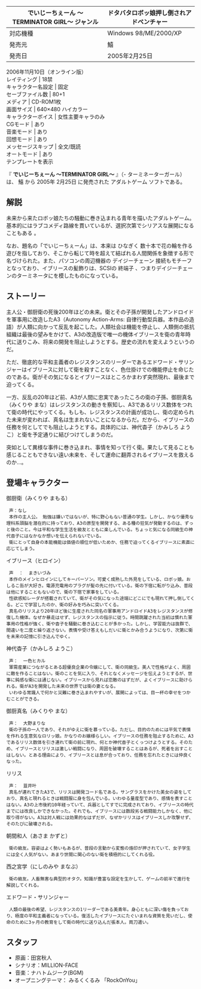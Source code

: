 でいじーちぇーん 〜TERMINATOR GIRL〜  ジャンル  |  ドタバタロボッ娘押し倒されアドベンチャー   
---|---  
対応機種  |  Windows 98/ME/2000/XP   
発売元  |  鱚   
発売日  |  2005年2月25日   
2006年11月10日（オンライン版）  
レイティング  |  18禁   
キャラクター名設定  |  固定   
セーブファイル数  |  80+1   
メディア  |  CD-ROM1枚   
画面サイズ  |  640×480 ハイカラー   
キャラクターボイス  |  女性主要キャラのみ   
CGモード  |  あり   
音楽モード  |  あり   
回想モード  |  あり   
メッセージスキップ  |  全文/既読   
オートモード  |  あり   
テンプレートを表示  
  
『 **でいじーちぇーん 〜TERMINATOR GIRL〜** 』（- ターミネーターガール）は、  鱚  から  2005年  2月25日
に発売された  アダルトゲーム  ソフトである。

##  解説  

未来から来たロボッ娘たちの騒動に巻き込まれる青年を描いたアダルトゲーム。 基本的にはラブコメディ路線を貫いているが、選択次第でシリアスな展開になることもある
  。

なお、題名の「でいじーちぇーん」は、本来は  ひなぎく
数十本で花の輪を作る遊びを指しており、そこから転じて時を超えて結ばれる人間関係を象徴する形で名づけられた。また、パソコンの周辺機器の  デイジーチェーン
接続もモチーフとなっており、イブリースの髪飾りは、SCSIの  終端子  、つまりデイジーチェーンのターミネータにを模したものになっている。

##  ストーリー  

主人公・御厨衛の死後200年ほどの未来。衛とその子孫が開発したアンドロイドを軍事用に改造したA3（Autonomy Action-Arms:
自律行動型兵器。本作品の造語）が人類に向かって反乱を起こした。人類社会は機能を停止し、人類側の抵抗組織は最後の望みをかけて、A3の改造版で唯一の機体イブリースを衛の青年時代に送りこみ、将来の開発を阻止しようとする。歴史の流れを変えようというのだ。

ただ、徹底的な平和主義者のレジスタンスのリーダーであるエドワード・サリンジャーはイブリースに対して衛を殺すことなく、色仕掛けでの機能停止を命じたのである。衛がその気になるとイブリースはところかまわず突然現れ、最後まで迫ってくる。

一方、反乱の20年ほど前、A3が人間に忠実であったころの衛の子孫、御厨真名（みくりや
まな）はレジスタンスの動きを察知し、A3であるリリス数体をつれて衛の時代にやってくる。もしも、レジスタンスの計画が成功し、衛の定められた未来が変われば、真名は生まれないことになるからだ。だから、イブリースの任務を何としてでも阻止しようとする。具体的には、神代杳子（かみしろ
ようこ）と衛を予定通りに結びつけてしまうのだ。

突如として異様な事件に巻き込まれ、事情を知って行く衛。果たして見ることも感じることもできない遠い未来を、そして運命に翻弄されるイブリースを救えるのか…。

##  登場キャラクター  

御厨衛（みくりや まもる）

     声：なし 
     本作の主人公。 勉強は嫌いではないが、特に野心もない普通の学生。しかし、かなり優秀な理科系頭脳を潜在的に持っており、A3の原型を開発する、ある種の狂気が発動するのは、ずっと後のこと。今は平和な学生生活を級友とともに楽しんでいる。ちょっと気になる同級生の神代杳子にはなかなか想いを伝えられないでいる。 
     衛にとって自身の本能機能は価値の順位が低いためか、任務で迫ってくるイブリースに素直に応じてしまう。 
イブリース（ヒロイン）

     声  ：  まきいづみ 
     本作のメインヒロインにしてキーパーソン。可愛く成熟した外見をしている、ロボッ娘。おしるこ缶が大好き。電源充電用のプラグが髪の先に付いている。衛の下宿に転がり込み、普段は他にすることもないので、衛の下宿で家事をしている。 
     性欲感知レーダが搭載されていて、衛がその気になった途端にどこにでも現れて押し倒してくる。どこで学習したのか、衛の好みを巧みに突いてくる。 
     真名のリリスより20年ほど後に生産された同名の軍事用アンドロイドA3をレジスタンスが修復した機体。なぜか暴走はせず、レジスタンスの指示に従う。時間跳躍された当初は慣れた軍事用の性格が強く、衛や杳子を騒動に巻き込むことが多かった。しかし、学習能力は抜群で、間違いを二度と繰り返さない。表情や受け答えもしだいに衛とかみ合うようになり、次第に衛を未来の記憶に引き込んでゆく。 
神代杳子（かみしろ ようこ）

     声：  一色ヒカル 
     軍需産業につながるとある超優良企業の令嬢にして、衛の同級生。美人で性格がよく、周囲に敵を作ることはない。衛のことを気に入り、それとなくメッセージを伝えようとするが、世事に鈍感な衛には通じない。イブリースから見れば恋敵のはずだが、よくイブリースに助けられる。衛がA3を開発した未来の世界では衛の妻となる。 
     いわゆる常識人で何かと災難に巻き込まれやすいが、展開によっては、目一杯の幸せをつかむことができる。 
御厨真名（みくりや まな）

     声：  大野まりな 
     衛の子孫の一人であり、それがゆえに衛を慕っている。ただし、目的のためには平気で表情を作れる生意気なロリッ娘。かなりのお嬢様らしい。イブリースの任務を阻止するために、A3であるリリス数体を引き連れて衛の前に現れ、何とか神代杳子とくっつけようとする。そのため、イブリースとリリスは激しい戦闘になり、周囲を破壊することはあるが、死者を出すことはしない。とある理由により、イブリースとは息が合っており、任務を忘れたときには仲良くなった。 
リリス

     声：  韮井叶 
     真名が連れてきたA3で、リリスは開発コード名である。サングラスをかけた美女の姿をしており、真名と現れるときは戦闘服に身を包んでいる。いわゆる量産型であり、感情を表すことはない。A3の上市後約10年経っていて、兵器としてすでに完成されており、イブリースの時代までには改良しかできなかった。それでも、イブリースには数段劣る戦闘能力しかなく、他に取り得がない。A3は対人戦には効果的なはずだが、なぜかリリスはイブリースしか攻撃せず、そのたびに破壊される。 
朝間和人（あさま かずと）

     衛の級友。容姿はよく勢いもあるが、普段の言動から変態の烙印が押されていて、女子学生には全く人気がない。あまり世間に関心のない衛を積極的にしてくれる役。 
西之宮学（にしのみや まなぶ）

     衛の級友。人畜無害な典型的オタク。知識が豊富な設定を生かして、ゲームの前半で進行を解説してくれる。 
エドワード・サリンジャー

     人類の最後の希望、レジスタンスの1リーダーである美青年。身心ともに深い傷を負っており、極度の平和主義者になっている。復活したイブリースにたぐいまれな資質を見いだし、使命のために3ヶ月の教育をして衛の時代に送り込んだ張本人。両刀遣い。 

##  スタッフ  

  * 原画：田宮秋人 
  * シナリオ：MILLION-FACE 
  * 音楽：ナハトムジーク(BGM) 
  * オープニングテーマ：  みるくくるみ  「RockOnYou」 

